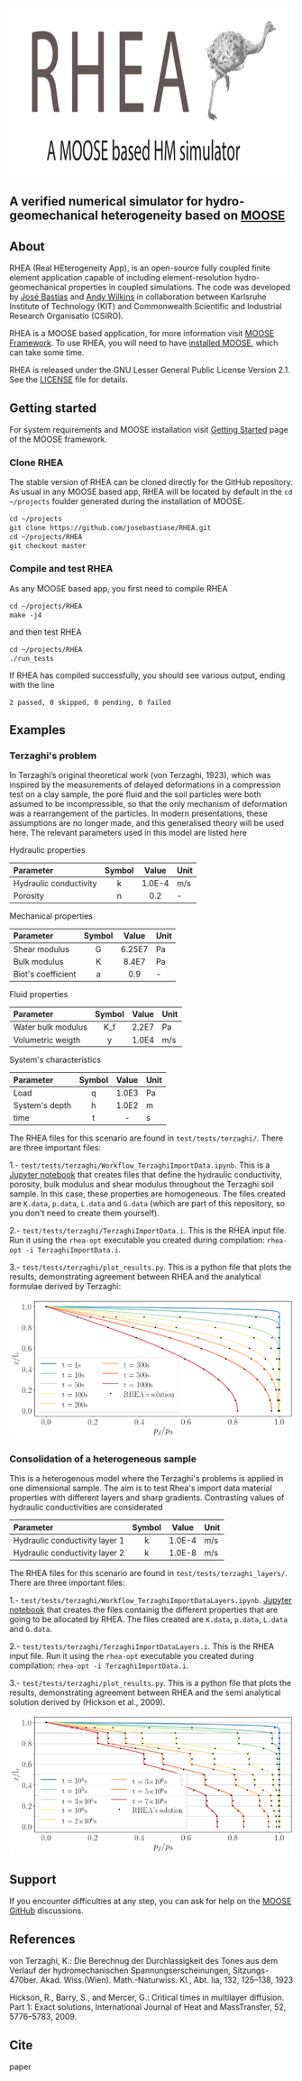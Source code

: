 <p align="center">
 <img src="images/RHEA1.png" width="1200" height="300">
</p>

## A verified numerical simulator for hydro-geomechanical heterogeneity based on [MOOSE](https://mooseframework.inl.gov/)


## About

RHEA (Real HEterogeneity App), is an open-source fully coupled finite element application capable of including element-resolution hydro-geomechanical properties in coupled simulations. The code was developed by [José Bastías](https://ingeo.agw.kit.edu/21_99.php) and [Andy Wilkins](https://research.csiro.au/mgt/andy-wilkins/) in collaboration between Karlsruhe Institute of Technology (KIT) and Commonwealth Scientific and Industrial Research Organisatio (CSIRO).

RHEA is a MOOSE based application, for more information visit [MOOSE Framework](https://mooseframework.inl.gov/). To use RHEA, you will need to have [installed MOOSE](https://mooseframework.inl.gov/getting_started/installation/index.html), which can take some time.

RHEA is released under the GNU Lesser General Public License Version 2.1.  See the [LICENSE](LICENSE) file for details.

## Getting started

For system requirements and MOOSE installation visit [Getting Started](https://mooseframework.inl.gov/getting_started/installation/index.html) page of the MOOSE framework.

### Clone RHEA

The stable version of RHEA can be cloned directly for the GitHub repository. As usual in any MOOSE based app, RHEA will be located by default in the `cd ~/projects` foulder generated during the installation of MOOSE.

```
cd ~/projects
git clone https://github.com/josebastiase/RHEA.git
cd ~/projects/RHEA
git checkout master
```

### Compile and test RHEA

As any MOOSE based app, you first need to compile RHEA 

```
cd ~/projects/RHEA
make -j4
```

and then test RHEA

```
cd ~/projects/RHEA
./run_tests
```
If RHEA has compiled successfully, you should see various output, ending with the line

```
2 passed, 0 skipped, 0 pending, 0 failed
```

## Examples

### Terzaghi's problem

In Terzaghi’s original theoretical work (von Terzaghi, 1923), which was inspired by the measurements of delayed deformations in a compression test on a clay sample, the pore fluid and the soil particles were both assumed to be incompressible, so that the only mechanism of deformation was a rearrangement of the particles. In modern presentations, these assumptions are no longer made, and this generalised theory will be used here. The relevant parameters used in this model are listed here

Hydraulic properties

| Parameter | Symbol | Value | Unit | 
| :--- | :---: | :---:         |:---| 
| Hydraulic conductivity | k | 1.0E-4  | m/s |
| Porosity | n | 0.2 | - |

Mechanical properties

| Parameter | Symbol | Value | Unit | 
| :--- | :---: | :---:         |:---| 
| Shear modulus | G | 6.25E7 | Pa |
| Bulk modulus| K | 8.4E7 | Pa |
| Biot's coefficient | a | 0.9 | - |

Fluid properties

| Parameter | Symbol | Value | Unit | 
| :--- | :---: | :---:         |:---| 
| Water bulk modulus| K_f | 2.2E7 | Pa |
| Volumetric weigth | y | 1.0E4 | m/s  |

System's characteristics

| Parameter | Symbol | Value | Unit | 
| :--- | :---: | :---:         |:---| 
| Load| q | 1.0E3 | Pa |
| System's depth | h | 1.0E2 | m |
| time| t | - | s |

The RHEA files for this scenario are found in `test/tests/terzaghi/`. There are three important files:

1.-  `test/tests/terzaghi/Workflow_TerzaghiImportData.ipynb`.  This is a [Jupyter notebook](https://jupyter.org/) that creates files that define the hydraulic conductivity, porosity, bulk modulus and shear modulus throughout the Terzaghi soil sample.  In this case, these properties are homogeneous.  The files created are `K.data`, `p.data`, `L.data` and `G.data` (which are part of this repository, so you don't need to create them yourself).

2.- `test/tests/terzaghi/TerzaghiImportData.i`.  This is the RHEA input file.  Run it using the `rhea-opt` executable you created during compilation: `rhea-opt -i TerzaghiImportData.i`.

3.- `test/tests/terzaghi/plot_results.py`.  This is a python file that plots the results, demonstrating agreement between RHEA and the analytical formulae derived by Terzaghi:

![Image](test/tests/terzaghi/terzaghi_p.png)

### Consolidation of a heterogeneous sample

This is a heterogenous model where the Terzaghi's problems is applied in one dimensional sample. The aim is to test Rhea's import data material properties with different layers and sharp gradients. Contrasting values of hydraulic conductivities are considerated

| Parameter | Symbol | Value | Unit | 
| :--- | :---: | :---:         |:---| 
| Hydraulic conductivity layer 1 | k | 1.0E-4  | m/s |
| Hydraulic conductivity layer 2 | k | 1.0E-8  | m/s |

The RHEA files for this scenario are found in `test/tests/terzaghi_layers/`. There are three important files:

1.-  `test/tests/terzaghi/Workflow_TerzaghiImportDataLayers.ipynb`. [Jupyter notebook](https://jupyter.org/) that creates the files containig the different properties that are going to be allocated by RHEA. The files created are `K.data`, `p.data`, `L.data` and `G.data`.

2.- `test/tests/terzaghi/TerzaghiImportDataLayers.i`.  This is the RHEA input file.  Run it using the `rhea-opt` executable you created during compilation: `rhea-opt -i TerzaghiImportData.i`.

3.- `test/tests/terzaghi/plot_results.py`.  This is a python file that plots the results, demonstrating agreement between RHEA and the semi analytical solution derived by (Hickson et al., 2009).

![Image](test/tests/terzaghi_layers/TerzaghisImportDataLayers.png)

## Support

If you encounter difficulties at any step, you can ask for help on the [MOOSE GitHub](https://github.com/idaholab/moose/discussions) discussions.

## References

von Terzaghi, K.: Die Berechnug der Durchlassigkeit des Tones aus dem Verlauf der hydromechanischen Spannungserscheinungen, Sitzungs-470ber. Akad. Wiss.(Wien). Math.-Naturwiss. Kl., Abt. Iia, 132, 125–138, 1923

Hickson, R., Barry, S., and Mercer, G.: Critical times in multilayer diffusion. Part 1: Exact solutions, International Journal of Heat and MassTransfer, 52, 5776–5783, 2009.

## Cite

paper
